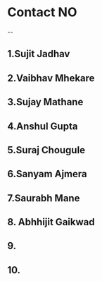 # Contact NO
--
## 1.Sujit Jadhav    
## 2.Vaibhav Mhekare
## 3.Sujay Mathane
## 4.Anshul Gupta
## 5.Suraj Chougule
## 6.Sanyam Ajmera
## 7.Saurabh Mane
## 8. Abhhijit Gaikwad
## 9.
## 10.
